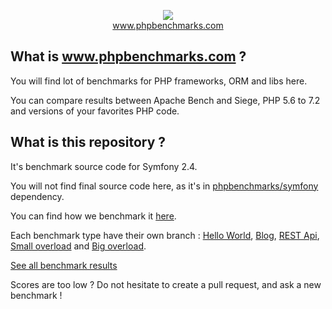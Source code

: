 <p align="center">
  <img src="http://www.phpbenchmarks.com/images/logo_github.png">
  <br>
  <a href="http://www.phpbenchmarks.com" target="_blank">www.phpbenchmarks.com</a>
</p>

## What is www.phpbenchmarks.com ?

You will find lot of benchmarks for PHP frameworks, ORM and libs here.

You can compare results between Apache Bench and Siege, PHP 5.6 to 7.2 and versions of your favorites PHP code.

## What is this repository ?

It's benchmark source code for Symfony 2.4.

You will not find final source code here, as it's in [phpbenchmarks/symfony](https://github.com/phpbenchmarks/symfony/tree/1.0.0) dependency.

You can find how we benchmark it [here](http://www.phpbenchmarks.com/en/benchmark-protocol).

Each benchmark type have their own branch :
[Hello World](https://github.com/phpbenchmarks/symfony-2-4/tree/helloworld),
[Blog](https://github.com/phpbenchmarks/symfony-2-4/tree/blog),
[REST Api](https://github.com/phpbenchmarks/symfony-2-4/tree/restapi),
[Small overload](https://github.com/phpbenchmarks/symfony-2-4/tree/smalloverload)
and [Big overload](https://github.com/phpbenchmarks/symfony-2-4/tree/bigoverload).

[See all benchmark results](http://www.phpbenchmarks.com/en/benchmark/apache-bench/php-7.2/symfony-2.4.html)

Scores are too low ? Do not hesitate to create a pull request, and ask a new benchmark !
